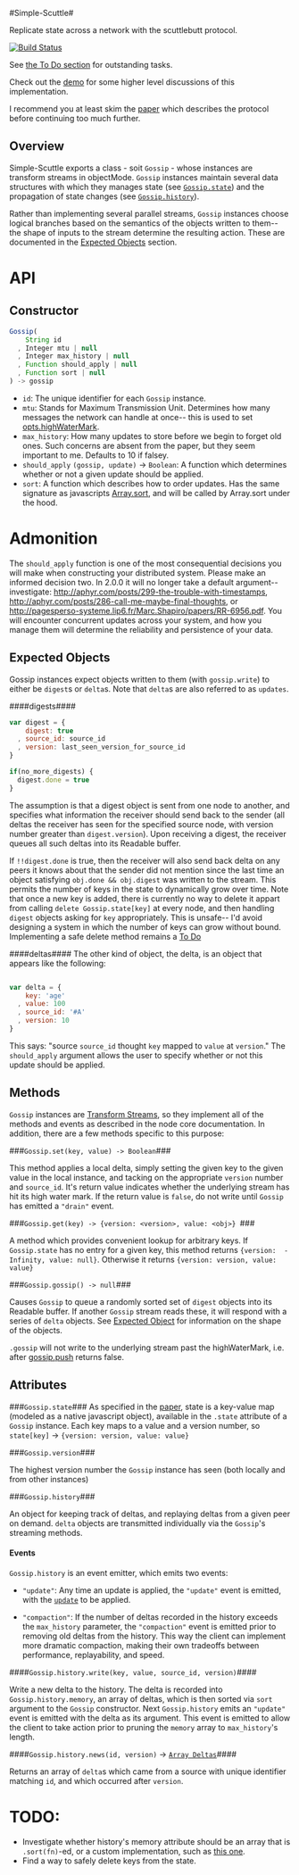 #Simple-Scuttle#

Replicate state across a network with the scuttlebutt protocol.

[![Build
Status](https://travis-ci.org/AWinterman/simple-scuttle.png?branch=master)](https://travis-ci.org/AWinterman/simple-scuttle)

See [the To Do section](#todo) for outstanding tasks.

Check out the [demo](http://awinterman.github.io/simple-scuttle/) for some
higher level discussions of this implementation.

I recommend you at least skim the [paper][] which describes the
protocol before continuing too much further.

## Overview ##

Simple-Scuttle exports a class - soit `Gossip` - whose instances are transform
streams in objectMode. `Gossip` instances maintain several data structures with
which they manages state (see [`Gossip.state`](#gossipstate)) and the
propagation of state changes (see [`Gossip.history`](#gossiphistory)).

Rather than implementing several parallel streams, `Gossip` instances choose
logical branches based on the semantics of the objects written to them--  the
shape of inputs to the stream determine the resulting action.  These are
documented in the [Expected Objects](#expected-objects) section.

# API #

## Constructor ##

```js
Gossip(
    String id
  , Integer mtu | null
  , Integer max_history | null
  , Function should_apply | null
  , Function sort | null
) -> gossip
```
 
- `id`: The unique identifier for each `Gossip` instance.  
- `mtu`: Stands for Maximum Transmission Unit. Determines how many messages the
network can handle at once-- this is used to set
[opts.highWaterMark](http://nodejs.org/api/stream.html#stream_new_stream_readable_options). 
- `max_history`: How many updates to store before we begin to forget old ones. Such concerns are absent from the paper, but they seem important to me. Defaults to 10 if falsey.
- `should_apply` `(gossip, update)` -> `Boolean`: A function which determines
whether or not a given update should be applied.
- `sort`: A function which describes how to order updates. Has the same
signature as javascripts
[Array.sort](https://developer.mozilla.org/en-US/docs/Web/JavaScript/Reference/Global_Objects/Array/sort), and will be called by Array.sort under the hood.

# Admonition #

The `should_apply` function is one of the most consequential decisions you will
make when constructing your distributed system. Please make an informed
decision two. In 2.0.0 it will no longer take a default argument-- investigate:
http://aphyr.com/posts/299-the-trouble-with-timestamps,
http://aphyr.com/posts/286-call-me-maybe-final-thoughts, or
http://pagesperso-systeme.lip6.fr/Marc.Shapiro/papers/RR-6956.pdf. You will
encounter concurrent updates across your system, and how you manage them will
determine the reliability and persistence of your data.

## Expected Objects ##

Gossip instances expect objects written to them (with `gossip.write`) to either be `digest`s or `delta`s. Note that `delta`s are also referred to as `updates`.

####digests####

```js
var digest = {
    digest: true
  , source_id: source_id
  , version: last_seen_version_for_source_id
}

if(no_more_digests) {
  digest.done = true
}
```

The assumption is that a digest object is sent from one node  to another, and
specifies what information the receiver should send back to the sender (all
deltas the receiver has seen for the specified source node, with version
number greater than `digest.version`). Upon receiving a digest, the
receiver queues all such deltas into its Readable buffer.

If `!!digest.done` is true, then the receiver will also send back delta on any
peers it knows about that the sender did not mention since the last time an
object  satisfying `obj.done && obj.digest` was written to the stream. This
permits the number of keys in the state to dynamically grow over time. Note
that once a new key is added, there is currently no way to delete it appart
from calling `delete Gossip.state[key]` at every node, and then handling
`digest` objects asking for `key` appropriately. This is unsafe-- I'd
avoid designing a system in which the number of keys can grow without bound.
Implementing a safe delete method remains a [To Do](#todo)

####deltas####
The other kind of object, the delta, is an object that appears like the
following:

```js

var delta = {
    key: 'age'
  , value: 100
  , source_id: '#A'
  , version: 10
}
```

This says: "source `source_id` thought `key` mapped to `value` at `version`."
The `should_apply` argument allows the user to specify whether or not this
update should be applied.

## Methods ##

`Gossip` instances are [Transform
Streams](http://nodejs.org/api/stream.html#stream_class_stream_transform_1), so
they implement all of the methods and events as described in the node core
documentation. In addition, there are a few methods specific to this purpose:

###`Gossip.set(key, value) -> Boolean`###

This method applies a local delta, simply setting the given key to the given
value in the local instance, and tacking on the appropriate `version` number and
`source_id`. It's return value indicates whether the underlying stream has hit
its high water mark. If the return value is `false`, do not write until
`Gossip` has emitted a `"drain"` event. 

###`Gossip.get(key) -> {version: <version>, value: <obj>} `###

A method  which provides convenient lookup for arbitrary keys. If
`Gossip.state` has no entry for a given key, this method returns 
`{version:  -Infinity, value: null}`. Otherwise it returns `{version: version,
  value: value}`

###`Gossip.gossip() -> null`###

Causes `Gossip` to queue a randomly sorted set of `digest` objects into its
Readable buffer. If another `Gossip` stream reads these, it will respond
with a series of `delta` objects. See [Expected Object](#expected-objects) for
information on the shape of the objects. 

`.gossip` will not write to the underlying stream past the highWaterMark, i.e.
after
[gossip.push](http://nodejs.org/api/stream.html#stream_readable_push_chunk_encoding)
returns false. 

## Attributes ##

###`Gossip.state`###
As specified in the [paper][], state is a
key-value map (modeled as a native javascript object), available in the
`.state` attribute of a `Gossip` instance. Each key maps to a value and a
version number, so `state[key]` -> `{version: version, value: value}`

###`Gossip.version`###

The highest version number the `Gossip` instance has seen (both locally and
from other instances)

###`Gossip.history`###

An object for keeping track of deltas, and replaying deltas from a given peer
on demand. `delta` objects are transmitted individually via the `Gossip`'s
streaming methods. 

#### Events ####
`Gossip.history` is an event emitter, which emits two events:

- `"update"`: Any time an update is applied, the `"update"` event is emitted,
with the [`update`](#delta) to be applied.

- `"compaction"`: If the number of deltas recorded in the history exceeds the `max_history` parameter, the `"compaction"` event is emitted prior to removing old deltas from the history. This way the client can implement more dramatic compaction, making their own tradeoffs between performance, replayability, and speed.

####`Gossip.history.write(key, value, source_id, version)`####

Write a new delta to the history. The delta is recorded into
`Gossip.history.memory`, an array of deltas, which is then sorted via `sort`
argument to the `Gossip` constructor. Next `Gossip.history` emits an `"update"`
event is emitted with the delta as its argument. This event is emitted to allow
the client to take action prior to pruning the `memory` array to
`max_history`'s length.

####`Gossip.history.news(id, version)` -> [`Array Deltas`](#deltas)####

Returns an array of `delta`s which came from a source with unique identifier
matching `id`, and which occurred after `version`.

# TODO: #

- Investigate whether history's memory attribute should be an array that is
`.sort(fn)`-ed, or a custom implementation, such as [this
one][cross-filter-sort].
- Find a way to safely delete keys from the state.

[npm.im/scuttlebutt]: https://npmjs.org/package/scuttlebutt
[paper]: http://www.cs.cornell.edu/home/rvr/papers/flowgossip.pdf
[vector-clocks-hard]: http://basho.com/why-vector-clocks-are-hard/
[cross-filter-sort]: https://github.com/square/crossfilter/blob/master/src/quicksort.js

